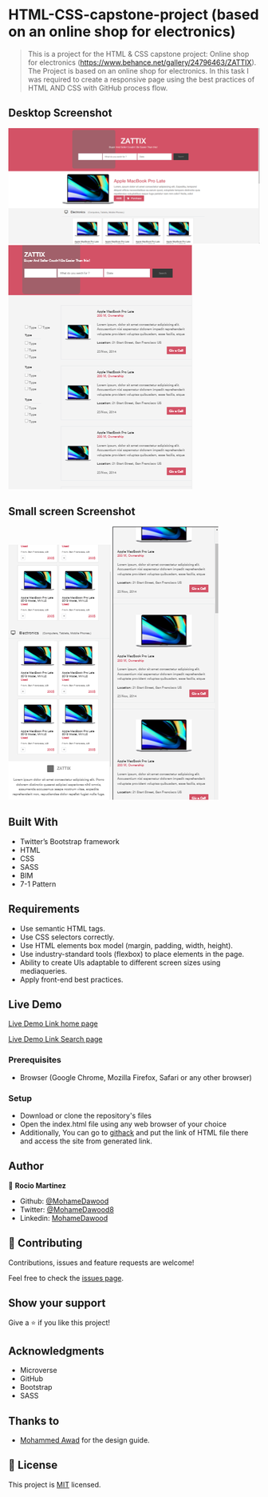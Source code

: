 # HTML-CSS-capstone-project (based on an online shop for electronics)

> This is a project for the HTML & CSS capstone project: Online shop for electronics (https://www.behance.net/gallery/24796463/ZATTIX).
> The Project is based on an online shop for electronics.
> In this task I was required to create a responsive page using the best practices of HTML AND CSS with GitHub process flow.

## Desktop Screenshot

![screenshot home-page](asset/images/s1.png)
![screenshot Search-page](asset/images/s3.png)

## Small screen Screenshot

![screenshot home-page](asset/images/s2.png)
![screenshot Search-page](asset/images/s4.png)

## Built With

- Twitter’s Bootstrap framework
- HTML
- CSS
- SASS
- BIM
- 7-1 Pattern

## Requirements

- Use semantic HTML tags.
- Use CSS selectors correctly.
- Use HTML elements box model (margin, padding, width, height).
- Use industry-standard tools (flexbox) to place elements in the page.
- Ability to create UIs adaptable to different screen sizes using mediaqueries.
- Apply front-end best practices.

## Live Demo

[Live Demo Link home page](https://raw.githack.com/MohameDawood/ZATTIX/development-branch/index.html)

[Live Demo Link Search page](https://raw.githack.com/MohameDawood/ZATTIX/development-branch/search.html)

### Prerequisites

- Browser (Google Chrome, Mozilla Firefox, Safari or any other browser)

### Setup

- Download or clone the repository's files
- Open the index.html file using any web browser of your choice
- Additionally, You can go to [githack](https://raw.githack.com) and put the link of HTML file there and access the site from generated link.

## Author

👤 **Rocio Martinez**

- Github: [@MohameDawood](https://github.com/MohameDawood)
- Twitter: [@MohameDawood8](https://twitter.com/MohameDawood8)
- Linkedin: [MohameDawood](https://www.linkedin.com/in/MohameDawood/)

## 🤝 Contributing

Contributions, issues and feature requests are welcome!

Feel free to check the [issues page](https://github.com/MohameDawood/ZATTIX/issues).

## Show your support

Give a ⭐️ if you like this project!

## Acknowledgments

- Microverse
- GitHub
- Bootstrap
- SASS

## Thanks to

- [Mohammed Awad](https://www.behance.net/M_Awad) for the design guide.

## 📝 License

This project is [MIT](lic.url) licensed.
